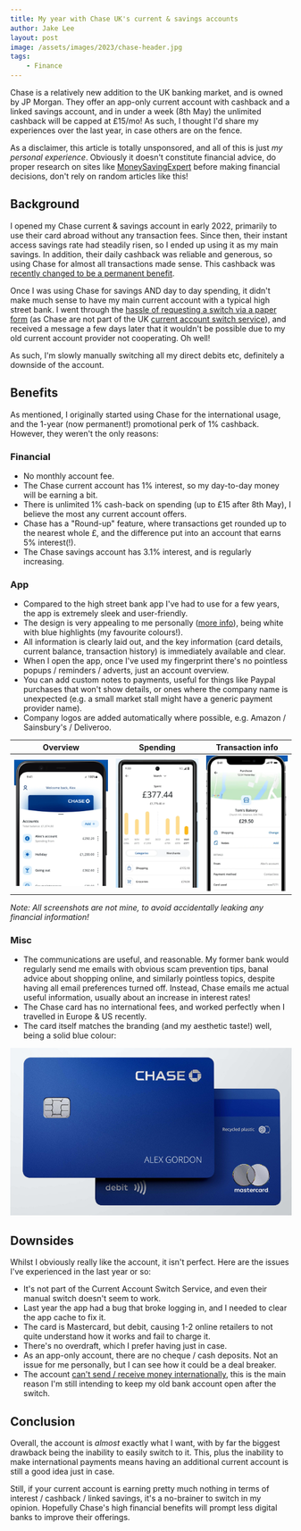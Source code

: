 ```yaml
---
title: My year with Chase UK's current & savings accounts
author: Jake Lee
layout: post
image: /assets/images/2023/chase-header.jpg
tags:
    - Finance
---
```


Chase is a relatively new addition to the UK banking market, and is owned by JP Morgan. They offer an app-only current account with cashback and a linked savings account, and in under a week (8th May) the unlimited cashback will be capped at £15/mo! As such, I thought I'd share my experiences over the last year, in case others are on the fence.

As a disclaimer, this article is totally unsponsored, and all of this is just *my personal experience*. Obviously it doesn't constitute financial advice, do proper research on sites like [MoneySavingExpert](https://www.moneysavingexpert.com/) before making financial decisions, don't rely on random articles like this!

## Background

I opened my Chase current & savings account in early 2022, primarily to use their card abroad without any transaction fees. Since then, their instant access savings rate had steadily risen, so I ended up using it as my main savings. In addition, their daily cashback was reliable and generous, so using Chase for almost all transactions made sense. This cashback was [recently changed to be a permanent benefit](https://www.moneysavingexpert.com/news/2023/02/chase-cashback-changes/).

Once I was using Chase for savings AND day to day spending, it didn't make much sense to have my main current account with a typical high street bank. I went through the [hassle of requesting a switch via a paper form](https://www.chase.co.uk/gb/en/support/switching-to-chase/) (as Chase are not part of the UK [current account switch service](https://www.currentaccountswitch.co.uk/)), and received a message a few days later that it wouldn't be possible due to my old current account provider not cooperating. Oh well! 

As such, I'm slowly manually switching all my direct debits etc, definitely a downside of the account.

## Benefits

As mentioned, I originally started using Chase for the international usage, and the 1-year (now permanent!) promotional perk of 1% cashback. However, they weren't the only reasons:

### Financial

* No monthly account fee.
* The Chase current account has 1% interest, so my day-to-day money will be earning a bit.
* There is unlimited 1% cash-back on spending (up to £15 after 8th May), I believe the most any current account offers.
* Chase has a "Round-up" feature, where transactions get rounded up to the nearest whole £, and the difference put into an account that earns 5% interest(!).
* The Chase savings account has 3.1% interest, and is regularly increasing.

### App

* Compared to the high street bank app I've had to use for a few years, the app is extremely sleek and user-friendly.
* The design is very appealing to me personally ([more info](https://khaledshaaban.com/posts/chase-uk-app-onboarding)), being white with blue highlights (my favourite colours!). 
* All information is clearly laid out, and the key information (card details, current balance, transaction history) is immediately available and clear.
* When I open the app, once I've used my fingerprint there's no pointless popups / reminders / adverts, just an account overview.
* You can add custom notes to payments, useful for things like Paypal purchases that won't show details, or ones where the company name is unexpected (e.g. a small market stall might have a generic payment provider name).
* Company logos are added automatically where possible, e.g. Amazon / Sainsbury's / Deliveroo.

| Overview | Spending | Transaction info |
| --- | --- | --- |
| [![](/assets/images/2023/chase-overview_thumbnail.png)](/assets/images/2023/chase-overview.png) | [![](/assets/images/2023/chase-spending_thumbnail.png)](/assets/images/2023/chase-spending.png) | [![](/assets/images/2023/chase-transaction_thumbnail.png)](/assets/images/2023/chase-transaction.png) |

*Note: All screenshots are not mine, to avoid accidentally leaking any financial information!*

### Misc

* The communications are useful, and reasonable. My former bank would regularly send me emails with obvious scam prevention tips, banal advice about shopping online, and similarly pointless topics, despite having all email preferences turned off. Instead, Chase emails me actual useful information, usually about an increase in interest rates!
* The Chase card has no international fees, and worked perfectly when I travelled in Europe & US recently.
* The card itself matches the branding (and my aesthetic taste!) well, being a solid blue colour:

![](/assets/images/2023/chase-card.png)

## Downsides

Whilst I obviously really like the account, it isn't perfect. Here are the issues I've experienced in the last year or so:
* It's not part of the Current Account Switch Service, and even their manual switch doesn't seem to work.
* Last year the app had a bug that broke logging in, and I needed to clear the app cache to fix it. 
* The card is Mastercard, but debit, causing 1-2 online retailers to not quite understand how it works and fail to charge it.
* There's no overdraft, which I prefer having just in case.
* As an app-only account, there are no cheque / cash deposits. Not an issue for me personally, but I can see how it could be a deal breaker.
* The account [can't send / receive money internationally](https://www.chase.co.uk/gb/en/support/international-payments/), this is the main reason I'm still intending to keep my old bank account open after the switch.

## Conclusion

Overall, the account is *almost* exactly what I want, with by far the biggest drawback being the inability to easily switch to it. This, plus the inability to make international payments means having an additional current account is still a good idea just in case.

Still, if your current account is earning pretty much nothing in terms of interest / cashback / linked savings, it's a no-brainer to switch in my opinion. Hopefully Chase's high financial benefits will prompt less digital banks to improve their offerings.